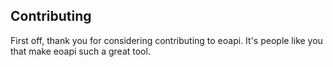 ## Contributing

First off, thank you for considering contributing to eoapi. It's people
like you that make eoapi such a great tool.
